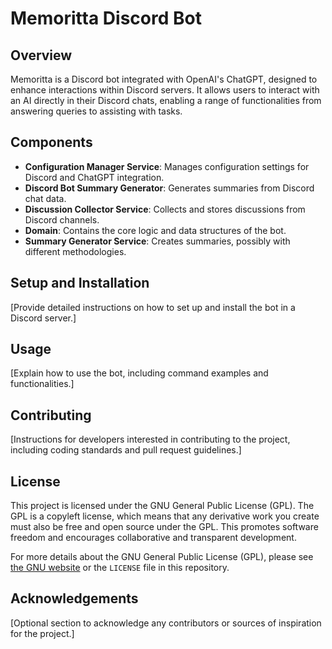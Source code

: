# Memoritta Discord Bot

## Overview
Memoritta is a Discord bot integrated with OpenAI's ChatGPT, designed to enhance interactions within Discord servers. It allows users to interact with an AI directly in their Discord chats, enabling a range of functionalities from answering queries to assisting with tasks.

## Components
- **Configuration Manager Service**: Manages configuration settings for Discord and ChatGPT integration.
- **Discord Bot Summary Generator**: Generates summaries from Discord chat data.
- **Discussion Collector Service**: Collects and stores discussions from Discord channels.
- **Domain**: Contains the core logic and data structures of the bot.
- **Summary Generator Service**: Creates summaries, possibly with different methodologies.

## Setup and Installation
[Provide detailed instructions on how to set up and install the bot in a Discord server.]

## Usage
[Explain how to use the bot, including command examples and functionalities.]

## Contributing
[Instructions for developers interested in contributing to the project, including coding standards and pull request guidelines.]

## License

This project is licensed under the GNU General Public License (GPL). The GPL is a copyleft license, which means that any derivative work you create must also be free and open source under the GPL. This promotes software freedom and encourages collaborative and transparent development.

For more details about the GNU General Public License (GPL), please see [the GNU website](https://www.gnu.org/licenses/gpl-3.0.en.html) or the `LICENSE` file in this repository.


## Acknowledgements
[Optional section to acknowledge any contributors or sources of inspiration for the project.]
